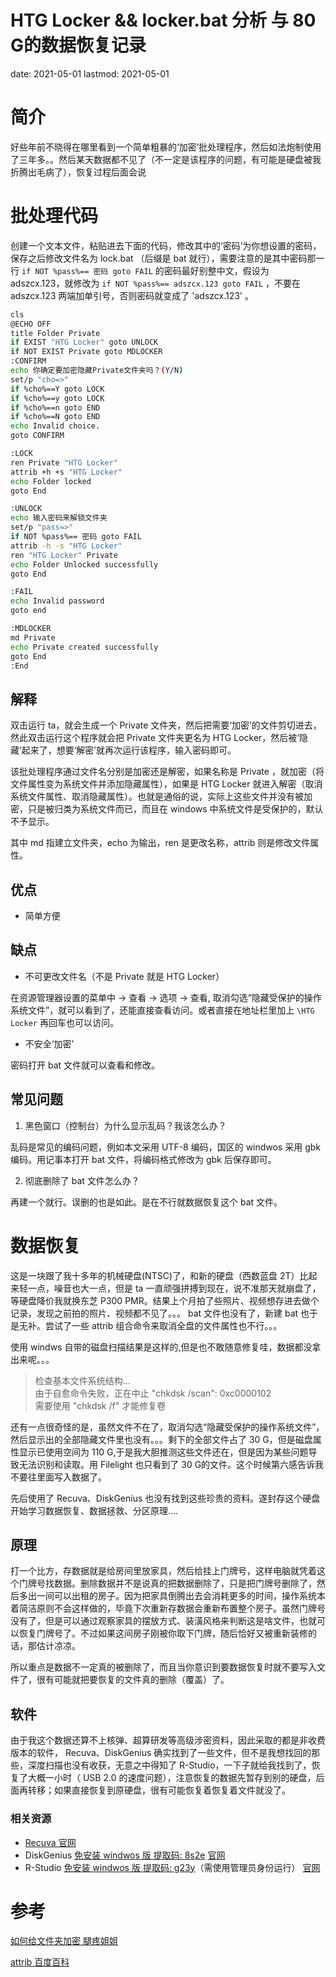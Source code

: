 # HTG Locker && locker.bat 分析 与 80 G的数据恢复记录
date: 2021-05-01
lastmod: 2021-05-01

# 简介

好些年前不晓得在哪里看到一个简单粗暴的‘加密’批处理程序，然后如法炮制使用了三年多。。然后某天数据都不见了（不一定是该程序的问题，有可能是硬盘被我折腾出毛病了），恢复过程后面会说

# 批处理代码

创建一个文本文件，粘贴进去下面的代码，修改其中的‘密码’为你想设置的密码，保存之后修改文件名为 lock.bat （后缀是 bat 就行），需要注意的是其中密码那一行 `if NOT %pass%== 密码 goto FAIL` 的密码最好别整中文，假设为 adszcx.123，就修改为  `if NOT %pass%== adszcx.123 goto FAIL` ，不要在 adszcx.123 两端加单引号，否则密码就变成了  'adszcx.123' 。

```bash
cls
@ECHO OFF
title Folder Private
if EXIST "HTG Locker" goto UNLOCK
if NOT EXIST Private goto MDLOCKER
:CONFIRM
echo 你确定要加密隐藏Private文件夹吗？(Y/N)
set/p "cho=>"
if %cho%==Y goto LOCK
if %cho%==y goto LOCK
if %cho%==n goto END
if %cho%==N goto END
echo Invalid choice.
goto CONFIRM

:LOCK
ren Private "HTG Locker"
attrib +h +s "HTG Locker"
echo Folder locked
goto End

:UNLOCK
echo 输入密码来解锁文件夹
set/p "pass=>"
if NOT %pass%== 密码 goto FAIL
attrib -h -s "HTG Locker"
ren "HTG Locker" Private
echo Folder Unlocked successfully
goto End

:FAIL
echo Invalid password
goto end

:MDLOCKER
md Private
echo Private created successfully
goto End
:End
```

## 解释

双击运行 ta，就会生成一个 Private 文件夹，然后把需要‘加密’的文件剪切进去，然此双击运行这个程序就会把 Private 文件夹更名为 HTG Locker，然后被‘隐藏’起来了，想要‘解密’就再次运行该程序，输入密码即可。

该批处理程序通过文件名分别是加密还是解密，如果名称是 Private ，就加密（将文件属性变为系统文件并添加隐藏属性），如果是 HTG Locker 就进入解密（取消系统文件属性、取消隐藏属性）。也就是通俗的说，实际上这些文件并没有被加密，只是被归类为系统文件而已，而且在 windows 中系统文件是受保护的，默认不予显示。

其中 md 指建立文件夹，echo 为输出，ren 是更改名称，attrib 则是修改文件属性。

## 优点

- 简单方便

## 缺点

- 不可更改文件名（不是 Private 就是 HTG Locker）

在资源管理器设置的菜单中 -> 查看 -> 选项 -> 查看, 取消勾选“隐藏受保护的操作系统文件”，就可以看到了，还能直接查看访问。或者直接在地址栏里加上 `\HTG Locker` 再回车也可以访问。
- 不安全‘加密’

密码打开 bat 文件就可以查看和修改。

## 常见问题

1. 黑色窗口（控制台）为什么显示乱码？我该怎么办？

乱码是常见的编码问题，例如本文采用 UTF-8 编码，国区的 windwos 采用 gbk 编码。用记事本打开 bat 文件，将编码格式修改为 gbk 后保存即可。

2. 彻底删除了 bat 文件怎么办？

再建一个就行。误删的也是如此。是在不行就数据恢复这个 bat 文件。

# 数据恢复

这是一块跟了我十多年的机械硬盘(NTSC)了，和新的硬盘（西数蓝盘 2T）比起来轻一点，噪音也大一点，但是 ta 一直顽强拼搏到现在，说不准那天就崩盘了，等硬盘降价我就换东芝 P300 PMR。结果上个月拍了些照片、视频想存进去做个记录，发现之前拍的照片、视频都不见了。。。 bat 文件也没有了，新建 bat 也于是无补。尝试了一些 attrib 组合命令来取消全盘的文件属性也不行。。。

使用 windws 自带的磁盘扫描结果是这样的,但是也不敢随意修复哇，数据都没拿出来呢。。。
>检查基本文件系统结构...  
由于自愈命令失败，正在中止 "chkdsk /scan": 0xc0000102  
需要使用 "chkdsk /f" 才能修复卷

还有一点很奇怪的是，虽然文件不在了，取消勾选“隐藏受保护的操作系统文件”，然后显示出的全部隐藏文件里也没有。。。剩下的全部文件占了 30 G，但是磁盘属性显示已使用空间为 110 G,于是我大胆推测这些文件还在，但是因为某些问题导致无法识别和读取。用 Filelight 也只看到了 30 G的文件。这个时候第六感告诉我不要往里面写入数据了。

先后使用了 Recuva、DiskGenius 也没有找到这些珍贵的资料。遂封存这个硬盘开始学习数据恢复、数据拯救、分区原理....

## 原理

打一个比方，存数据就是给房间里放家具，然后给挂上门牌号，这样电脑就凭着这个门牌号找数据。删除数据并不是说真的把数据删除了，只是把门牌号删除了，然后多出一间可以出租的房子。因为把家具倒腾出去会消耗更多的时间，操作系统本着简洁原则不会这样做的，毕竟下次重新存数据会重新布置整个房子。虽然门牌号没有了，但是可以通过观察家具的摆放方式、装潢风格来判断这是啥文件，也就可以恢复门牌号了。不过如果这间房子刚被你取下门牌，随后恰好又被重新装修的话，那估计凉凉。

所以重点是数据不一定真的被删除了，而且当你意识到要数据恢复时就不要写入文件了，很有可能就把要恢复的文件真的删除（覆盖）了。

## 软件

由于我这个数据还算不上核弹、超算研发等高级涉密资料，因此采取的都是非收费版本的软件， Recuva、DiskGenius 确实找到了一些文件，但不是我想找回的那些，深度扫描也没有收获，无意之中得知了 R-Studio，一下子就给我找到了，恢复了大概一小时（ USB 2.0 的速度问题），注意恢复的数据先暂存到别的硬盘，后面再转移；如果直接恢复到原硬盘，很有可能恢复着恢复着文件就没了。

### 相关资源

- [Recuva 官网](https://www.ccleaner.com/recuva)
- DiskGenius [免安装 windwos 版 提取码: 8s2e](https://pan.baidu.com/s/1m781Dd7OCRklMVO2ENlK5g)  [官网](https://www.diskgenius.cn/)
- R-Studio [免安装 windwos 版 提取码: g23y](https://pan.baidu.com/s/1ffnPTxOdZyDOknQ8s-efvg)（需使用管理员身份运行）    [官网](https://www.rstudio.com)

# 参考

[如何给文件夹加密 腿疼姐姐](https://zhuanlan.zhihu.com/p/163026529)

[attrib 百度百科](https://baike.baidu.com/item/attrib)
